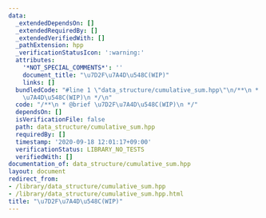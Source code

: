 ```yaml
---
data:
  _extendedDependsOn: []
  _extendedRequiredBy: []
  _extendedVerifiedWith: []
  _pathExtension: hpp
  _verificationStatusIcon: ':warning:'
  attributes:
    '*NOT_SPECIAL_COMMENTS*': ''
    document_title: "\u7D2F\u7A4D\u548C(WIP)"
    links: []
  bundledCode: "#line 1 \"data_structure/cumulative_sum.hpp\"\n/**\n * @brief \u7D2F\
    \u7A4D\u548C(WIP)\n */\n"
  code: "/**\n * @brief \u7D2F\u7A4D\u548C(WIP)\n */"
  dependsOn: []
  isVerificationFile: false
  path: data_structure/cumulative_sum.hpp
  requiredBy: []
  timestamp: '2020-09-18 12:01:17+09:00'
  verificationStatus: LIBRARY_NO_TESTS
  verifiedWith: []
documentation_of: data_structure/cumulative_sum.hpp
layout: document
redirect_from:
- /library/data_structure/cumulative_sum.hpp
- /library/data_structure/cumulative_sum.hpp.html
title: "\u7D2F\u7A4D\u548C(WIP)"
---
```

